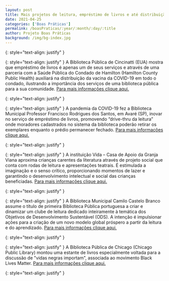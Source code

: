 ```yaml
---
layout: post
title: Mais projetos de leitura, empréstimo de livros e até distribuição de vacinas.
date: 2021-04-25
categories: ['Boas Práticas']
permalink: /boasPraticas/:year/:month/:day/:title
author: Projeto Boas Práticas
background: /img/bg-index.jpg
---
```

{: style="text-align: justify" }


{: style="text-align: justify" }
A Biblioteca Pública de Cincinatti (EUA) mostra que empréstimo de livros é apenas um de seus serviços e através de uma parceria com a Saúde Pública do Condado de Hamilton (Hamilton County Public Health) auxiliará na distribuição da vacina da COVID-19 em todo o condado, ilustrando a importância dos serviços de uma biblioteca pública para a sua comunidade.
[Para mais informações clique aqui.](http://www.bibliotecasdobrasil.com/2021/01/como-uma-biblioteca-publica-ajudara.html?fbclid=IwAR3jzJx8ze0DW41PE8NLHo4r0tvnZ2afmr9jUg4L29_n4-Un-T2k5n69X6o)

{: style="text-align: justify" }


{: style="text-align: justify" }
A pandemia da COVID-19 fez a Biblioteca Municipal Professor Francisco Rodrigues dos Santos, em Avaré (SP), inovar no serviço de empréstimo de livros, promovendo “drive-thru da leitura” onde moradores cadastrados no sistema da biblioteca poderão retirar os exemplares enquanto o prédio permanecer fechado.
[Para mais informações clique aqui.](https://g1.globo.com/sp/itapetininga-regiao/noticia/2021/02/07/biblioteca-promove-drive-thru-da-leitura-em-avare.ghtml?fbclid=IwAR3Zrx-XaXVsrYkbX0a6DFb-YJFEg5X0T8gjf9jYwN9GAcYDwpnUmre7qz8)

{: style="text-align: justify" }


{: style="text-align: justify" }
A instituição Vida – Casa de Apoio da Granja Viana aproxima crianças carentes da literatura através de projeto social que conta com rodas de leitura e apresentações teatrais. É estimulada a imaginação e o senso crítico, proporcionando momentos de lazer e garantindo o desenvolvimento intelectual e social das crianças beneficiadas.
[Para mais informações clique aqui.](https://falauniversidades.com.br/projeto-social-aproxima-criancas-carentes-a-pratica-da-leitura/)

{: style="text-align: justify" }


{: style="text-align: justify" }
A Biblioteca Municipal Camilo Castelo Branco assume o título de primeira Biblioteca Pública portuguesa a criar e dinamizar um clube de leitura dedicado inteiramente à temática dos Objetivos de Desenvolvimento Sustentável (ODS). A intenção é impulsionar ações para a criação de um novo modelo global próspero a partir da leitura e do aprendizado.
[Para mais informações clique aqui.](http://www.bibliotecacamilocastelobranco.org/?1&it=news&mop=3&co=7561&fbclid=IwAR0i5pM1QBD7Rd_jFcfYDVBUkriKKjjeG76617SlL14fMTxsdUtKACVdduo)

{: style="text-align: justify" }


{: style="text-align: justify" }
A Biblioteca Pública de Chicago (Chicago Public Library) montou uma estante de livros especialmente voltada para a discussão de "vidas negras importam", associada ao movimento Black Lives Matter.
[Para mais informações clique aqui.](https://chipublib.bibliocommons.com/list/share/709652867/1066283627)

{: style="text-align: justify" }

